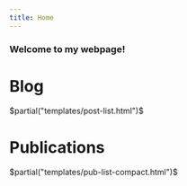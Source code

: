 ```yaml
---
title: Home
---
```


### Welcome to my webpage!

# Blog

$partial("templates/post-list.html")$

# Publications

$partial("templates/pub-list-compact.html")$
